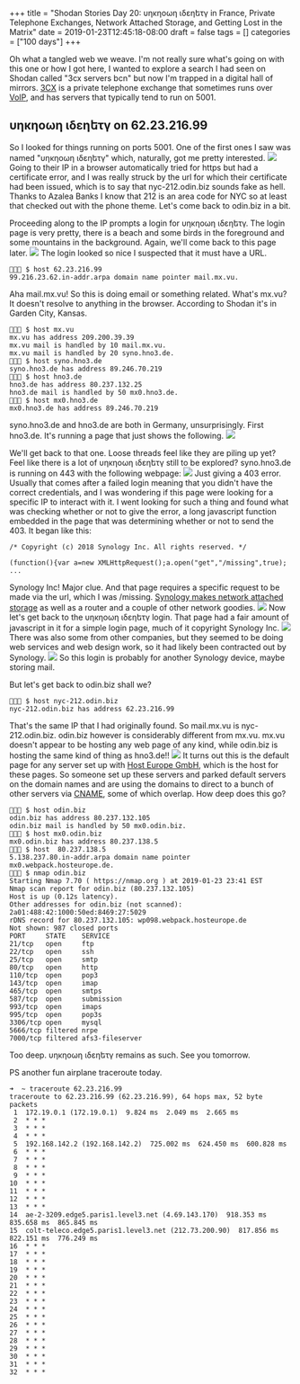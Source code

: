+++
title = "Shodan Stories Day 20: υηκηοωη ιδεηեτγ in France, Private Telephone Exchanges, Network Attached Storage, and Getting Lost in the Matrix"
date = 2019-01-23T12:45:18-08:00
draft = false
tags = []
categories = ["100 days"]
+++

Oh what a tangled web we weave. I'm not really sure what's going on with this one or how I got here, I wanted to explore a search I had seen on Shodan called "3cx servers bcn" but now I'm trapped in a digital hall of mirrors. [3CX](https://en.wikipedia.org/wiki/3CX_Phone_System) is a private telephone exchange that sometimes runs over [VoIP](https://en.wikipedia.org/wiki/Voice_over_IP), and has servers that typically tend to run on 5001.

## υηκηοωη ιδεηեτγ on 62.23.216.99
So I looked for things running on ports 5001. One of the first ones I saw was named "υηκηοωη ιδεηեτγ" which, naturally, got me pretty interested.
![](/images/100Days/Day20/ssl.png)
Going to their IP in a browser automatically tried for https but had a certificate error, and I was really struck by the url for which their certificate had been issued, which is to say that nyc-212.odin.biz sounds fake as hell. Thanks to Azalea Banks I know that 212 is an area code for NYC so at least that checked out with the phone theme. Let's come back to odin.biz in a bit.

Proceeding along to the IP prompts a login for υηκηοωη ιδεηեτγ. The login page is very pretty, there is a beach and some birds in the foreground and some mountains in the background. Again, we'll come back to this page later.
![](/images/100Days/Day20/unknown.png)
The login looked so nice I suspected that it must have a URL.
```
👻🌵🔮 $ host 62.23.216.99
99.216.23.62.in-addr.arpa domain name pointer mail.mx.vu.
```
Aha mail.mx.vu! So this is doing email or something related. What's mx.vu? It doesn't resolve to anything in the browser. According to Shodan it's in Garden City, Kansas.
```
👻🌵🔮 $ host mx.vu
mx.vu has address 209.200.39.39
mx.vu mail is handled by 10 mail.mx.vu.
mx.vu mail is handled by 20 syno.hno3.de.
👻🌵🔮 $ host syno.hno3.de
syno.hno3.de has address 89.246.70.219
👻🌵🔮 $ host hno3.de
hno3.de has address 80.237.132.25
hno3.de mail is handled by 50 mx0.hno3.de.
👻🌵🔮 $ host mx0.hno3.de
mx0.hno3.de has address 89.246.70.219
```
syno.hno3.de and hno3.de are both in Germany, unsurprisingly.
First hno3.de. It's running a page that just shows the following.
![](/images/100Days/Day20/hno3.png)

We'll get back to that one. Loose threads feel like they are piling up yet? Feel like there is a lot of υηκηοωη ιδεηեτγ still to be explored? syno.hno3.de is running on 443 with the following webpage:
![](/images/100Days/Day20/syno.png)
Just giving a 403 error. Usually that comes after a failed login meaning that you didn't have the correct credentials, and I was wondering if this page were looking for a specific IP to interact with it. I went looking for such a thing and found what was checking whether or not to give the error, a long javascript function embedded in the page that was determining whether or not to send the 403. It began like this:
```
/* Copyright (c) 2018 Synology Inc. All rights reserved. */

(function(){var a=new XMLHttpRequest();a.open("get","/missing",true); ...
```
Synology Inc! Major clue. And that page requires a specific request to be made via the url, which I was /missing. [Synology makes network attached storage](https://en.wikipedia.org/wiki/Synology_Inc.) as well as a router and a couple of other network goodies.
![](/images/100Days/Day20/server.png)
Now let's get back to the υηκηοωη ιδεηեτγ login. That page had a fair amount of javascript in it for a simple login page, much of it copyright Synology Inc.
![](/images/100Days/Day20/copyright.png)
There was also some from other companies, but they seemed to be doing web services and web design work, so it had likely been contracted out by Synology.
![](/images/100Days/Day20/lots.png)
So this login is probably for another Synology device, maybe storing mail.

But let's get back to odin.biz shall we?
```
👻🌵🔮 $ host nyc-212.odin.biz
nyc-212.odin.biz has address 62.23.216.99
```
That's the same IP that I had originally found. So mail.mx.vu is nyc-212.odin.biz. odin.biz however is considerably different from mx.vu. mx.vu doesn't appear to be hosting any web page of any kind, while odin.biz is hosting the same kind of thing as hno3.de!!
![](/images/100Days/Day20/odinbiz.png)
It turns out this is the default page for any server set up with [Host Europe GmbH](https://www.hosteurope.de/en/), which is the host for these pages. So someone set up these servers and parked default servers on the domain names and are using the domains to direct to a bunch of other servers via [CNAME](https://ns1.com/knowledgebase/comparing-alias-and-cname-records), some of which overlap. How deep does this go?

```
👻🌵🔮 $ host odin.biz
odin.biz has address 80.237.132.105
odin.biz mail is handled by 50 mx0.odin.biz.
👻🌵🔮 $ host mx0.odin.biz
mx0.odin.biz has address 80.237.138.5
👻🌵🔮 $ host  80.237.138.5
5.138.237.80.in-addr.arpa domain name pointer mx0.webpack.hosteurope.de.
👻🌵🔮 $ nmap odin.biz
Starting Nmap 7.70 ( https://nmap.org ) at 2019-01-23 23:41 EST
Nmap scan report for odin.biz (80.237.132.105)
Host is up (0.12s latency).
Other addresses for odin.biz (not scanned): 2a01:488:42:1000:50ed:8469:27:5029
rDNS record for 80.237.132.105: wp098.webpack.hosteurope.de
Not shown: 987 closed ports
PORT     STATE    SERVICE
21/tcp   open     ftp
22/tcp   open     ssh
25/tcp   open     smtp
80/tcp   open     http
110/tcp  open     pop3
143/tcp  open     imap
465/tcp  open     smtps
587/tcp  open     submission
993/tcp  open     imaps
995/tcp  open     pop3s
3306/tcp open     mysql
5666/tcp filtered nrpe
7000/tcp filtered afs3-fileserver
```


Too deep. υηκηοωη ιδεηեτγ remains as such. See you tomorrow.


PS another fun airplane traceroute today.
```
➜  ~ traceroute 62.23.216.99
traceroute to 62.23.216.99 (62.23.216.99), 64 hops max, 52 byte packets
 1  172.19.0.1 (172.19.0.1)  9.824 ms  2.049 ms  2.665 ms
 2  * * *
 3  * * *
 4  * * *
 5  192.168.142.2 (192.168.142.2)  725.002 ms  624.450 ms  600.828 ms
 6  * * *
 7  * * *
 8  * * *
 9  * * *
10  * * *
11  * * *
12  * * *
13  * * *
14  ae-2-3209.edge5.paris1.level3.net (4.69.143.170)  918.353 ms  835.658 ms  865.845 ms
15  colt-teleco.edge5.paris1.level3.net (212.73.200.90)  817.856 ms  822.151 ms  776.249 ms
16  * * *
17  * * *
18  * * *
19  * * *
20  * * *
21  * * *
22  * * *
23  * * *
24  * * *
25  * * *
26  * * *
27  * * *
28  * * *
29  * * *
30  * * *
31  * * *
32  * * *
```

